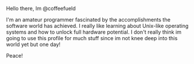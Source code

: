 Hello there, Im @coffeefueld

I'm an amateur programmer fascinated by the accomplishments the software world has achieved.
I really like learning about Unix-like operating systems and how to unlock full hardware potential.
I don't really think im going to use this profile for much stuff since im not knee deep into this world yet but one day!

Peace!

<!---
coffeefueld/coffeefueld is a ✨ special ✨ repository because its `README.md` (this file) appears on your GitHub profile.
You can click the Preview link to take a look at your changes.
--->
